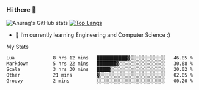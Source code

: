 ### Hi there 👋

![Anurag's GitHub stats](https://github-readme-stats.vercel.app/api?username=MatteoIorio11&show_icons=true&theme=dark) 
[![Top Langs](https://github-readme-stats.vercel.app/api/top-langs/?username=MatteoIorio11&theme=dark)](https://github.com/MatteoIorio11/github-readme-stats)

- 🌱 I’m currently learning Engineering and Computer Science :)

<!--
**MatteoIorio11/MatteoIorio11** is a ✨ _special_ ✨ repository because its `README.md` (this file) appears on your GitHub profile.

Here are some ideas to get you started:

- 🔭 I’m currently working on ...
- 🌱 I’m currently learning ...
- 👯 I’m looking to collaborate on ...
- 🤔 I’m looking for help with ...
- 💬 Ask me about ...
- 📫 How to reach me: ...
- 😄 Pronouns: ...
- ⚡ Fun fact: ...
-->
My Stats
<!--START_SECTION:waka-->

```txt
Lua              8 hrs 12 mins   ███████████▓░░░░░░░░░░░░░   46.85 %
Markdown         5 hrs 22 mins   ███████▓░░░░░░░░░░░░░░░░░   30.68 %
Scala            3 hrs 30 mins   █████░░░░░░░░░░░░░░░░░░░░   20.02 %
Other            21 mins         ▓░░░░░░░░░░░░░░░░░░░░░░░░   02.05 %
Groovy           2 mins          ░░░░░░░░░░░░░░░░░░░░░░░░░   00.20 %
```

<!--END_SECTION:waka-->
